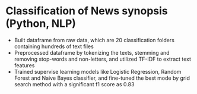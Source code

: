 # Classification of News synopsis (Python, NLP)
 
- Built dataframe from raw data, which are 20 classification folders containing hundreds of text files
- Preprocessed dataframe by tokenizing the texts, stemming and removing stop-words and non-letters, and utilized TF-IDF to extract text features
- Trained supervise learning models like Logistic Regression, Random Forest and Naive Bayes classifier, and fine-tuned the best mode by grid search method with a significant f1 score as 0.83